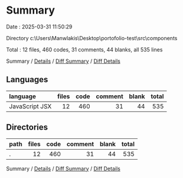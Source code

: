 # Summary

Date : 2025-03-31 11:50:29

Directory c:\\Users\\Manwlakis\\Desktop\\portofolio-test\\src\\components

Total : 12 files,  460 codes, 31 comments, 44 blanks, all 535 lines

Summary / [Details](details.md) / [Diff Summary](diff.md) / [Diff Details](diff-details.md)

## Languages
| language | files | code | comment | blank | total |
| :--- | ---: | ---: | ---: | ---: | ---: |
| JavaScript JSX | 12 | 460 | 31 | 44 | 535 |

## Directories
| path | files | code | comment | blank | total |
| :--- | ---: | ---: | ---: | ---: | ---: |
| . | 12 | 460 | 31 | 44 | 535 |

Summary / [Details](details.md) / [Diff Summary](diff.md) / [Diff Details](diff-details.md)